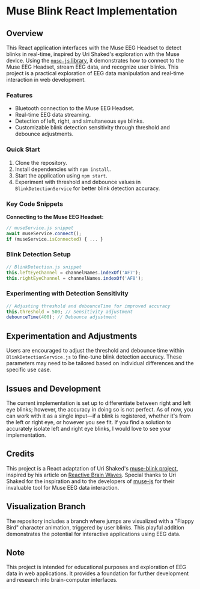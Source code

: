 # Muse Blink React Implementation

## Overview

This React application interfaces with the Muse EEG Headset to detect blinks in real-time, inspired by Uri Shaked's exploration with the Muse device. Using the [`muse-js` library](https://github.com/urish/muse-js), it demonstrates how to connect to the Muse EEG Headset, stream EEG data, and recognize user blinks. This project is a practical exploration of EEG data manipulation and real-time interaction in web development.

### Features

- Bluetooth connection to the Muse EEG Headset.
- Real-time EEG data streaming.
- Detection of left, right, and simultaneous eye blinks.
- Customizable blink detection sensitivity through threshold and debounce adjustments.

### Quick Start

1. Clone the repository.
2. Install dependencies with `npm install`.
3. Start the application using `npm start`.
4. Experiment with threshold and debounce values in `BlinkDetectionService` for better blink detection accuracy.

### Key Code Snippets

**Connecting to the Muse EEG Headset:**
```javascript
// museService.js snippet
await museService.connect();
if (museService.isConnected) { ... }
```

### Blink Detection Setup

```javascript
// BlinkDetection.js snippet
this.leftEyeChannel = channelNames.indexOf('AF7');
this.rightEyeChannel = channelNames.indexOf('AF8');
```

### Experimenting with Detection Sensitivity
```javascript
// Adjusting threshold and debounceTime for improved accuracy
this.threshold = 500; // Sensitivity adjustment
debounceTime(400); // Debounce adjustment
```

## Experimentation and Adjustments

Users are encouraged to adjust the threshold and debounce time within `BlinkDetectionService.js` to fine-tune blink detection accuracy. These parameters may need to be tailored based on individual differences and the specific use case.

## Issues and Development

The current implementation is set up to differentiate between right and left eye blinks; however, the accuracy in doing so is not perfect. As of now, you can work with it as a single input—if a blink is registered, whether it's from the left or right eye, or however you see fit. If you find a solution to accurately isolate left and right eye blinks, I would love to see your implementation.

## Credits

This project is a React adaptation of Uri Shaked's [muse-blink project](https://github.com/urish/muse-blink), inspired by his article on [Reactive Brain Waves](https://urish.medium.com/reactive-brain-waves-af07864bb7d4). Special thanks to Uri Shaked for the inspiration and to the developers of [muse-js](https://github.com/urish/muse-js) for their invaluable tool for Muse EEG data interaction.

## Visualization Branch

The repository includes a branch where jumps are visualized with a "Flappy Bird" character animation, triggered by user blinks. This playful addition demonstrates the potential for interactive applications using EEG data.

## Note

This project is intended for educational purposes and exploration of EEG data in web applications. It provides a foundation for further development and research into brain-computer interfaces.

